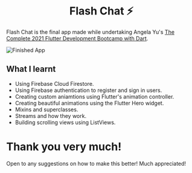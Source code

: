 <h1 align="center">Flash Chat ⚡️</h1>

Flash Chat is the final app made while undertaking Angela Yu's [The Complete 2021 Flutter Development Bootcamp with Dart](https://www.udemy.com/course/flutter-bootcamp-with-dart).

![Finished App](https://github.com/londonappbrewery/Images/blob/master/flash_chat_flutter_demo.gif)

## What I learnt

- Using Firebase Cloud Firestore.
- Using Firebase authentication to register and sign in users.
- Creating custom aniamtions using Flutter's animation controller. 
- Creating beautiful animations using the Flutter Hero widget.
- Mixins and superclasses.
- Streams and how they work.
- Building scrolling views using ListViews.

# Thank you very much!

Open to any suggestions on how to make this better! Much appreciated!
